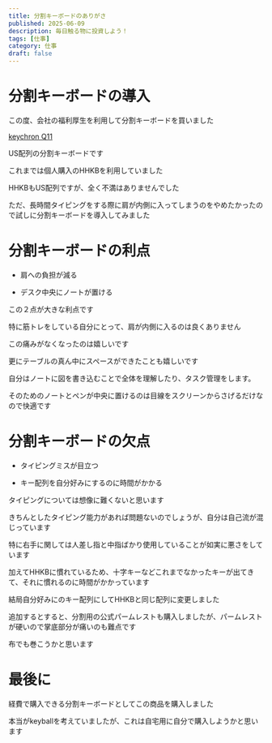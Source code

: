 ```yaml
---
title: 分割キーボードのありがさ
published: 2025-06-09
description: 毎日触る物に投資しよう！
tags: [仕事]
category: 仕事 
draft: false
---
```

# 分割キーボードの導入

この度、会社の福利厚生を利用して分割キーボードを買いました

[keychron Q11](https://keychron.co.jp/products/keychron-q11-qmk-custom-mechanical-keyboard-us-ansi-layout?variant=42588337209515)

US配列の分割キーボードです

これまでは個人購入のHHKBを利用していました

HHKBもUS配列ですが、全く不満はありませんでした

ただ、長時間タイピングをする際に肩が内側に入ってしまうのをやめたかったので試しに分割キーボードを導入してみました

# 分割キーボードの利点

- 肩への負担が減る

- デスク中央にノートが置ける

この２点が大きな利点です

特に筋トレをしている自分にとって、肩が内側に入るのは良くありません

この痛みがなくなったのは嬉しいです

更にテーブルの真ん中にスペースができたことも嬉しいです

自分はノートに図を書き込むことで全体を理解したり、タスク管理をします。

そのためのノートとペンが中央に置けるのは目線をスクリーンからさげるだけなので快適です

# 分割キーボードの欠点

-  タイピングミスが目立つ

- キー配列を自分好みにするのに時間がかかる


タイピングについては想像に難くないと思います

きちんとしたタイピング能力があれば問題ないのでしょうが、自分は自己流が混じっています

特に右手に関しては人差し指と中指ばかり使用していることが如実に悪さをしています

加えてHHKBに慣れているため、十字キーなどこれまでなかったキーが出てきて、それに慣れるのに時間がかかっています

結局自分好みにのキー配列にしてHHKBと同じ配列に変更しました

追加するとすると、分割用の公式パームレストも購入しましたが、パームレストが硬いので掌底部分が痛いのも難点です

布でも巻こうかと思います

# 最後に

経費で購入できる分割キーボードとしてこの商品を購入しました

本当がkeyballを考えていましたが、これは自宅用に自分で購入しようかと思います

